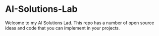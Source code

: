 # AI-Solutions-Lab
Welcome to my AI Solutions Lad.  This repo has a number of open source ideas and code that you can implement in your projects. 
